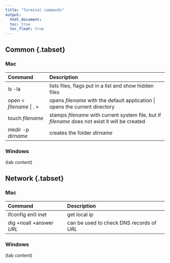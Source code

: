 ```yaml
---
title: "Terminal commands"
output: 
  html_document:
  toc: true
  toc_float: true
---
```


## Common {.tabset}

### Mac

Command | Description
:----------------------------- | :------------------------------------------------------------------
ls -la  | lists files, flags put in a list and show hidden files
open < *filename* \| . > | opens *filename* with the default application \| opens the current directory
touch *filename*   | stamps *filename* with current system file, but if *filename* does not exist it will be created
mkdir -p *dirname*| creates the folder *dirname*


### Windows

(tab content)

## Network {.tabset}

### Mac

Command | Description
:----------------- | :------------------------------------------------------------------
ifconfig en0 inet  | get local ip 
dig +noall +answer *URL*  | can be used to check DNS records of *URL* 


### Windows

(tab content)
